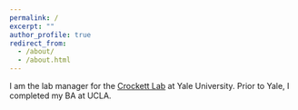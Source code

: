 ```yaml
---
permalink: /
excerpt: ""
author_profile: true
redirect_from: 
  - /about/
  - /about.html
---
```


I am the lab manager for the [Crockett Lab](https://www.crockettlab.org/) at Yale University. Prior to Yale, I completed my BA at UCLA.
